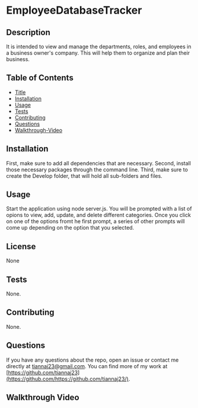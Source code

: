 # EmployeeDatabaseTracker

## Description
It is intended to view and manage the departments, roles, and employees in a business owner's company. This will help them to organize and plan their business.


## Table of Contents
- [Title](#title)
- [Installation](#installation)
- [Usage](#usage)
- [Tests](#tests)
- [Contributing](#contributing)
- [Questions](#questions)
- [Walkthrough-Video](#walkthrough-video)


## Installation
First, make sure to add all dependencies that are necessary. Second, install those necessary packages through the command line. Third, make sure to create the Develop folder, that will hold all sub-folders and files.

## Usage
Start the application using node server.js. You will be prompted with a list of opions to view, add, update, and delete different categories. Once you click on one of the options fromt he first prompt, a series of other prompts will come up depending on the option that you selected.

## License
None

## Tests
None.

## Contributing
None.

## Questions
If you have any questions about the repo, open an issue or contact me directly at tiannaj23@gmail.com. You can find more of my work at [https://github.com/tiannaj23](https://github.com/https://github.com/tiannaj23/).

## Walkthrough Video